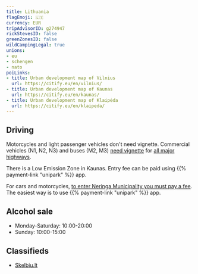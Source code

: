 ```yaml
---
title: Lithuania
flagEmoji: 🇱🇹
currency: EUR
tripAdvisorID: g274947
rickStevesID: false
greenZonesID: false
wildCampingLegal: true
unions:
- eu
- schengen
- nato
poiLinks:
- title: Urban development map of Vilnius
  url: https://citify.eu/en/vilnius/
- title: Urban development map of Kaunas
  url: https://citify.eu/en/kaunas/
- title: Urban development map of Klaipėda
  url: https://citify.eu/en/klaipeda/
---
```


## Driving

Motorcycles and light passenger vehicles don't need vignette. Commercial vehicles (N1, N2, N3) and buses (M2, M3) [need vignette](https://pirkti.keliumokestis.lt/pages/tollRates.xhtml) for [all major highways](https://keliumokestis.lt/pages/tollRoad.xhtml).

There is a Low Emission Zone in Kaunas. Entry fee can be paid using {{% payment-link "unipark" %}} app.

For cars and motorcycles, [to enter Neringa Municipality you must pay a fee](https://unipark.lt/en/entrance-to-nida/). The easiest way is to use {{% payment-link "unipark" %}} app.

## Alcohol sale

- Monday-Saturday: 10:00-20:00
- Sunday: 10:00-15:00

## Classifieds

- [Skelbiu.lt](https://skelbiu.lt/)
